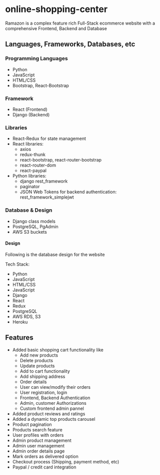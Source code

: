 # online-shopping-center

Ramazon is a complex feature rich Full-Stack ecommerce website with a comprehensive Frontend, Backend and Database

## Languages, Frameworks, Databases, etc

### Programming Languages
* Python
* JavaScript
* HTML/CSS
* Bootstrap, React-Bootstrap

### Framework
* React (Frontend)
* Django (Backend)

### Libraries
* React-Redux for state management
* React libraries: 
    * axios 
    * redux-thunk
    * react-bootstrap, react-router-bootstrap
    * react-router-dom
    * react-paypal
* Python libraries: 
    * django rest_framework
    * paginator
    * JSON Web Tokens for backend authentication: rest_framework_simplejwt

### Database & Design
* Django class models
* PostgreSQL, PgAdmin
* AWS S3 buckets

#### Design
Following is the database design for the website


Tech Stack:
    
* Python
* JavaScript
* HTML/CSS
* JavaScript
* Django
* React
* Redux
* PostgreSQL
* AWS RDS, S3
* Heroku 

## Features

* Added basic shopping cart functionality like
    * Add new products
    * Delete products
    * Update products
    * Add to cart functionality
    * Add shipping address
    * Order details
    * User can view/modify their orders
    * User registration, login
    * Frontend, Backend Authentication
    * Admin, customer Authorizations
    * Custom frontend admin pannel
* Added product reviews and ratings
* Added a dynamic top products carousel
* Product pagination
* Products search feature
* User profiles with orders
* Admin product management
* Admin user management
* Admin order details page
* Mark orders as delivered option
* Checkout process (Shipping, payment method, etc)
* Paypal / credit card integration

